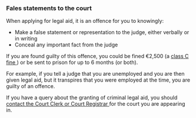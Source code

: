 ###  **Fales statements to the court**

When applying for legal aid, it is an offence for you to knowingly:

  * Make a false statement or representation to the judge, either verbally or in writing 
  * Conceal any important fact from the judge 

If you are found guilty of this offence, you could be fined €2,500 (a [ class
C fine ](/en/justice/criminal-law/criminal-trial/fines-for-criminal-offences/)
) or be sent to prison for up to 6 months (or both).

For example, if you tell a judge that you are unemployed and you are then
given legal aid, but it transpires that you were employed at the time, you are
guilty of an offence.

If you have a query about the granting of criminal legal aid, you should [
contact the Court Clerk or Court Registrar
](https://www.courts.ie/offices.nsf/webcobycounty?OpenView&Start=1&Count=30&Collapse=7#7)
for the court you are appearing in.
